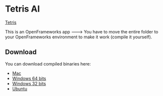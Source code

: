 # Tetris AI

[Tetris](https://i.imgur.com/KUPs6bI.gifv)

This is an OpenFrameworks app ---> You have to move the entire folder to your OpenFrameworks environment to make it work (compile it yourself).

## Download
You can download compiled binaries here:

- [Mac](https://github.com/MrRobb/Artificial-Intelligence/releases/download/Tetris_v1.3/Tetris.app.MacOSX.zip)
- [Windows 64 bits](https://github.com/MrRobb/Artificial-Intelligence/releases/download/Tetris_v1.3/Tetris.Windows.64.zip)
- [Windows 32 bits](https://github.com/MrRobb/Artificial-Intelligence/releases/download/Tetris_v1.3/Tetris.Windows.32.zip)
- [Ubuntu](https://github.com/MrRobb/Artificial-Intelligence/releases/download/Tetris_v1.3/Tetris.Ubuntu.16.04.16.zip)
